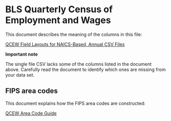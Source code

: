 # BLS Quarterly Census of Employment and Wages

This document describes the meaning of the columns in this file:

[QCEW Field Layouts for NAICS-Based, Annual CSV Files](https://data.bls.gov/cew/doc/layouts/csv_annual_layout.htm)

**Important note**

The single file CSV lacks some of the columns listed in the document above.
Carefully read the document to identify which ones are missing from your
data set.


## FIPS area codes

This document explains how the FIPS area codes are constructed:

[QCEW Area Code Guide](https://data.bls.gov/cew/doc/titles/area/area_guide.htm)
